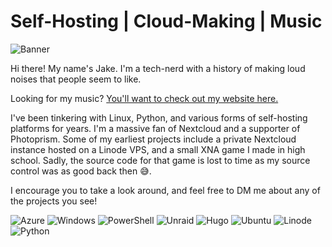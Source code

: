 # Self-Hosting | Cloud-Making | Music

![Banner](https://github.com/JakeBartolin/JakeBartolin/assets/105478928/ac948674-a2ec-4c1f-b09a-9c5bee664eaa)

Hi there! My name's Jake. I'm a tech-nerd with a history of making loud noises that people seem to like.

Looking for my music? [You'll want to check out my website here.](https://www.jakebartolin.com)

I've been tinkering with Linux, Python, and various forms of self-hosting platforms for years. I'm a massive fan of Nextcloud and a supporter of Photoprism. Some of my earliest projects include a private Nextcloud instance hosted on a Linode VPS, and a small XNA game I made in high school. Sadly, the source code for that game is lost to time as my source control was as good back then 😅.

I encourage you to take a look around, and feel free to DM me about any of the projects you see! 

![Azure](https://img.shields.io/badge/azure-%230072C6.svg?style=for-the-badge&logo=microsoftazure&logoColor=white) ![Windows](https://img.shields.io/badge/Windows-0078D6?style=for-the-badge&logo=windows&logoColor=white) ![PowerShell](https://img.shields.io/badge/PowerShell-%235391FE.svg?style=for-the-badge&logo=powershell&logoColor=white) ![Unraid](https://img.shields.io/badge/unraid-%23F15A2C.svg?style=for-the-badge&logo=unraid&logoColor=white) ![Hugo](https://img.shields.io/badge/Hugo-black.svg?style=for-the-badge&logo=Hugo) ![Ubuntu](https://img.shields.io/badge/Ubuntu-E95420?style=for-the-badge&logo=ubuntu&logoColor=white) ![Linode](https://img.shields.io/badge/linode-00A95C?style=for-the-badge&logo=linode&logoColor=white) ![Python](https://img.shields.io/badge/python-3670A0?style=for-the-badge&logo=python&logoColor=ffdd54)
